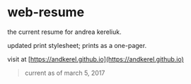 # web-resume
the current resume for andrea kereliuk.

updated print stylesheet; prints as a one-pager.

visit at [https://andkerel.github.io](https://andkerel.github.io)

> current as of march 5, 2017
